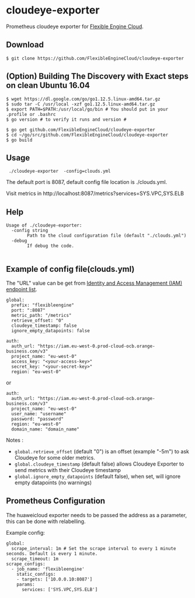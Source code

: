 # cloudeye-exporter

Prometheus cloudeye exporter for [Flexible Engine Cloud](https://cloud.orange-business.com/en/offers/infrastructure-iaas/public-cloud/).

## Download
```
$ git clone https://github.com/FlexibleEngineCloud/cloudeye-exporter
```

## (Option) Building The Discovery with Exact steps on clean Ubuntu 16.04 
```
$ wget https://dl.google.com/go/go1.12.5.linux-amd64.tar.gz
$ sudo tar -C /usr/local -xzf go1.12.5.linux-amd64.tar.gz
$ export PATH=$PATH:/usr/local/go/bin # You should put in your .profile or .bashrc
$ go version # to verify it runs and version #

$ go get github.com/FlexibleEngineCloud/cloudeye-exporter
$ cd ~/go/src/github.com/FlexibleEngineCloud/cloudeye-exporter
$ go build
```

## Usage
```
 ./cloudeye-exporter  -config=clouds.yml
```

The default port is 8087, default config file location is ./clouds.yml.

Visit metrics in http://localhost:8087/metrics?services=SYS.VPC,SYS.ELB


## Help
```
Usage of ./cloudeye-exporter:
  -config string
        Path to the cloud configuration file (default "./clouds.yml")
  -debug
        If debug the code.
 
```

## Example of config file(clouds.yml)
The "URL" value can be get from [Identity and Access Management (IAM) endpoint list](https://docs.prod-cloud-ocb.orange-business.com/endpoint/index.html).
```
global:
  prefix: "flexibleengine"
  port: ":8087"
  metric_path: "/metrics"
  retrieve_offset: "0"
  cloudeye_timestamp: false
  ignore_empty_datapoints: false

auth:
  auth_url: "https://iam.eu-west-0.prod-cloud-ocb.orange-business.com/v3"
  project_name: "eu-west-0"
  access_key: "<your-access-key>"
  secret_key: "<your-secret-key>"
  region: "eu-west-0"

```
or

```
auth:
  auth_url: "https://iam.eu-west-0.prod-cloud-ocb.orange-business.com/v3"
  project_name: "eu-west-0"
  user_name: "username"
  password: "password"
  region: "eu-west-0"
  domain_name: "domain_name"

```

Notes :
* `global.retrieve_offset` (default "0") is an offset (example "-5m") to ask Cloudeye for some older metrics.
* `global.cloudeye_timestamp` (default false) allows Cloudeye Exporter to send metrics with their Cloudeye timestamp
* `global.ignore_empty_datapoints` (default false), when set, will ignore empty datapoints (no warnings)

## Prometheus Configuration
The huaweicloud exporter needs to be passed the address as a parameter, this can be done with relabelling.

Example config:

```
global:
  scrape_interval: 1m # Set the scrape interval to every 1 minute seconds. Default is every 1 minute.
  scrape_timeout: 1m
scrape_configs:
  - job_name: 'flexibleengine'
    static_configs:
    - targets: ['10.0.0.10:8087']
    params:
      services: ['SYS.VPC,SYS.ELB']
```
